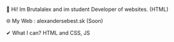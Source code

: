 👋 Hi! Im Brutalalex and im student Developer of websites. (HTML)

🌐 My Web : alexandersebest.sk (Soon)

✔ What I can?
HTML and CSS, JS

